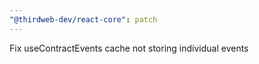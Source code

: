 ```yaml
---
"@thirdweb-dev/react-core": patch
---
```


Fix useContractEvents cache not storing individual events
